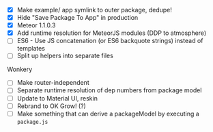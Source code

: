 * [x] Make example/ app symlink to outer package, dedupe!
* [x] Hide "Save Package To App" in production
* [x] Meteor 1.1.0.3
* [x] Add runtime resolution for MeteorJS modules (DDP to atmosphere)
* [ ] ES6 - Use JS concatenation (or ES6 backquote strings) instead of templates
* [ ] Split up helpers into separate files

Wonkery
* [ ] Make router-independent
* [ ] Separate runtime resolution of dep numbers from package model
* [ ] Update to Material UI, reskin
* [ ] Rebrand to OK Grow! (?)
* [ ] Make something that can derive a packageModel by executing a `package.js`
